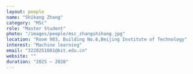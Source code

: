 ```yaml
---
layout: people
name: "Shikang Zhang"
category: "MSc"
role: "Master Student"
photo: "/images/people/msc_zhangshihang.jpg"
location: "Room 903, Building No.6,Beijing Institute of Technology"
interest: "Machine learning"
email: "3220251081@bit.edu.cn"
website: ""
duration: "2025 – 2028"
---
```

